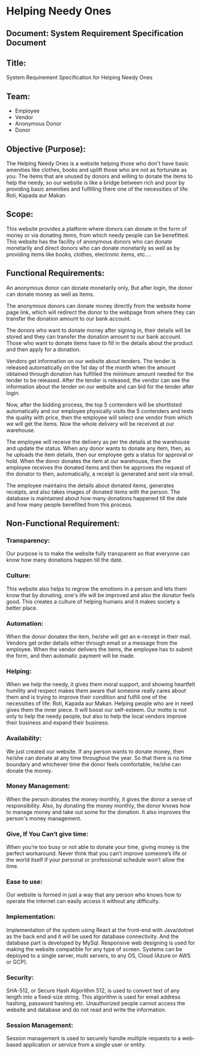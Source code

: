 # Helping Needy Ones

## Document: System Requirement Specification Document

## Title:
System Requirement Specification for Helping Needy Ones

## Team:
- Employee
- Vendor
- Anonymous Donor
- Donor

## Objective (Purpose):
The Helping Needy Ones is a website helping those who don't have basic amenities like clothes, books and uplift those who are not as fortunate as you. The items that are unused by donors and willing to donate the items to help the needy, so our website is like a bridge between rich and poor by providing basic amenities and fulfilling there one of the necessities of life: Roti, Kapada aur Makan.

## Scope:
This website provides a platform where donors can donate in the form of money or via donating items, from which needy people can be benefitted. This website has the facility of anonymous donors who can donate monetarily and direct donors who can donate monetarily as well as by providing items like books, clothes, electronic items, etc….   

## Functional Requirements:

An anonymous donor can donate monetarily only, But after login, the donor can donate money as well as items.

The anonymous donors can donate money directly from the website home page link, which will redirect the donor to the webpage from where they can transfer the donation amount to our bank account.

The donors who want to donate money after signing in, their details will be stored and they can transfer the donation amount to our bank account. Those who want to donate items have to fill in the details about the product and then apply for a donation.

Vendors get information on our website about tenders.
The tender is released automatically on the 1st day of the month when the amount obtained through donation has fulfilled the minimum amount needed for the tender to be released.
After the tender is released, the vendor can see the information about the tender on our website and can bid for the tender after login.

Now, after the bidding process, the top 5 contenders will be shortlisted automatically and our employee physically visits the 5 contenders and tests the quality with price, then the employee will select one vendor from which we will get the items.
Now the whole delivery will be received at our warehouse.

The employee will receive the delivery as per the details at the warehouse and update the status.
When any donor wants to donate any item, then, as he uploads the item details, then our employee gets a status for approval or hold. When the donor donates the item at our warehouse, then the employee receives the donated items and then he approves the request of the donator to then, automatically, a receipt is generated and sent via email.

The employee maintains the details about donated items, generates receipts, and also takes images of donated items with the person.
The database is maintained about how many donations happened till the date and how many people benefited from this process.

## Non-Functional Requirement:

### Transparency:
Our purpose is to make the website fully transparent so that everyone can know how many donations happen till the date.

### Culture:
This website also helps to regrow the emotions in a person and lets them know that by donating, one's life will be improved and also the donator feels good. This creates a culture of helping humans and it makes society a better place.

### Automation:
When the donor donates the item, he/she will get an e-receipt in their mail. Vendors get order details either through email or a message from the employee. When the vendor delivers the items, the employee has to submit the form, and then automatic payment will be made.

### Helping:
When we help the needy, it gives them moral support, and showing heartfelt humility and respect makes them aware that someone really cares about them and is trying to improve their condition and fulfill one of the necessities of life: Roti, Kapada aur Makan. Helping people who are in need gives them the inner piece. It will boost our self-esteem. Our motto is not only to help the needy people, but also to help the local vendors improve their business and expand their business.

### Availability:
We just created our website. If any person wants to donate money, then he/she can donate at any time throughout the year.
So that there is no time boundary and whichever time the donor feels comfortable, he/she can donate the money.

### Money Management:
When the person donates the money monthly, it gives the donor a sense of responsibility. Also, by donating the money monthly, the donor knows how to manage money and take out some for the donation. It also improves the person's money management.

### Give, If You Can’t give time:
When you’re too busy or not able to donate your time, giving money is the perfect workaround. Never think that you can’t improve someone’s life or the world itself if your personal or professional schedule won’t allow the time. 

### Ease to use:
Our website is formed in just a way that any person who knows how to operate the internet can easily access it without any difficulty.

### Implementation:
Implementation of the system using React at the front-end with Java/dotnet as the back end and it will be used for database connectivity. And the database part is developed by MySql. Responsive web designing is used for making the website compatible for any type of screen. Systems can be deployed to a single server, multi servers, to any OS, Cloud (Azure or AWS or GCP).

### Security:
SHA-512, or Secure Hash Algorithm 512, is used to convert text of any length into a fixed-size string. This algorithm is used for email address hashing, password hashing etc.
Unauthorized people cannot access the website and database and do not read and write the information.

### Session Management:
Session management is used to securely handle multiple requests to a web-based application or service from a single user or entity.

